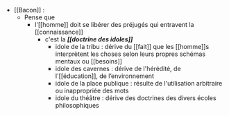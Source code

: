 - [[Bacon]] :
	- Pense que
	  - l'[[homme]] doit se libérer des préjugés qui entravent la [[connaissance]]
	    - c'est la ***[[doctrine des idoles]]***
	      - idole de la tribu : dérive du [[fait]] que les [[homme]]s interprètent les choses selon leurs propres schémas mentaux ou [[besoins]]
	      - idole des cavernes : dérive de l'hérédité, de l'[[éducation]], de l’environnement
	      - idole de la place publique : résulte de l'utilisation arbitraire ou inappropriée des mots
	      - idole du théâtre : dérive des doctrines des divers écoles philosophiques